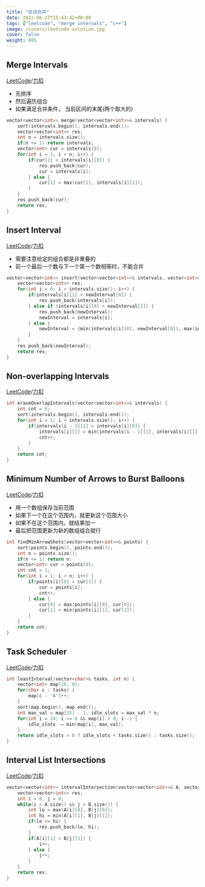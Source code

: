 ```yaml
---
title: "区间合并"
date: 2022-06-27T15:43:42+08:00
tags: ["leetcode", "merge intervals", "c++"]
image: /covers/leetcode-solution.jpg
cover: false
weight: 805
---
```


## Merge Intervals
[LeetCode](https://leetcode.com/problems/merge-intervals)/[力扣](https://leetcode-cn.com/problems/merge-intervals)

- 先排序
- 然后遍历组合
- 如果满足合并条件， 当前区间的末尾(两个取大的)

```cpp
vector<vector<int>> merge(vector<vector<int>>& intervals) {
    sort(intervals.begin(), intervals.end());
    vector<vector<int>> res;
    int n = intervals.size();
    if(n <= 1) return intervals;
    vector<int> cur = intervals[0];
    for(int i = 1; i < n; i++) {
        if(cur[1] < intervals[i][0]) {
            res.push_back(cur);
            cur = intervals[i];
        } else {
            cur[1] = max(cur[1], intervals[i][1]);
        }
    }
    res.push_back(cur);
    return res;
}
```

## Insert Interval
[LeetCode](https://leetcode.com/problems/insert-interval)/[力扣](https://leetcode-cn.com/problems/insert-interval)

- 需要注意给定的组合都是非重叠的
- 前一个最后一个数与下一个第一个数相等时，不能合并

```cpp
vector<vector<int>> insert(vector<vector<int>>& intervals, vector<int>& newInterval) {
    vector<vector<int>> res;
    for(int i = 0; i < intervals.size(); i++) {
        if(intervals[i][1] < newInterval[0]) {
            res.push_back(intervals[i]);
        } else if (intervals[i][0] > newInterval[1]) {
            res.push_back(newInterval);
            newInterval = intervals[i];
        } else {
            newInterval = {min(intervals[i][0], newInterval[0]), max(intervals[i][1], newInterval[1])};
        }
    }
    res.push_back(newInterval);
    return res;
}
```

## Non-overlapping Intervals
[LeetCode](https://leetcode.com/problems/non-overlapping-intervals)/[力扣](https://leetcode-cn.com/problems/non-overlapping-intervals)

```cpp
int eraseOverlapIntervals(vector<vector<int>>& intervals) {
    int cnt = 0;
    sort(intervals.begin(), intervals.end());
    for(int i = 1; i < intervals.size(); i++) {
        if(intervals[i - 1][1] > intervals[i][0]) {
            intervals[i][1] = min(intervals[i - 1][1], intervals[i][1]);
            cnt++;
        }
    }
    return cnt;
}
```

## Minimum Number of Arrows to Burst Balloons
[LeetCode](https://leetcode.com/problems/minimum-number-of-arrows-to-burst-balloons)/[力扣](https://leetcode-cn.com/problems/minimum-number-of-arrows-to-burst-balloons)

- 用一个数组保存当前范围
- 如果下一个在这个范围内，就更新这个范围大小
- 如果不在这个范围内，就结果加一
- 最后把范围更新为新的数组组合就行

```cpp
int findMinArrowShots(vector<vector<int>>& points) {
    sort(points.begin(), points.end());
    int n = points.size();
    if(n <= 1) return n;
    vector<int> cur = points[0];
    int cnt = 1;
    for(int i = 1; i < n; i++) {
        if(points[i][0] > cur[1]) {
            cur = points[i];
            cnt++;
        } else {
            cur[0] = max(points[i][0], cur[0]);
            cur[1] = min(points[i][1], cur[1]);
        }
    }
    return cnt;
}
```

## Task Scheduler
[LeetCode](https://leetcode.com/problems/task-scheduler)/[力扣](https://leetcode-cn.com/problems/task-scheduler)

```cpp
int leastInterval(vector<char>& tasks, int n) {
    vector<int> map(26, 0);
    for(char c : tasks) {
        map[c - 'A']++;
    }
    sort(map.begin(), map.end());
    int max_val = map[25] - 1, idle_slots = max_val * n;
    for(int i = 24; i >= 0 && map[i] > 0; i--) {
        idle_slots -= min(map[i], max_val);
    }
    return idle_slots > 0 ? idle_slots + tasks.size() : tasks.size();
}
```

## Interval List Intersections
[LeetCode](https://leetcode.com/problems/interval-list-intersections)/[力扣](https://leetcode-cn.com/problems/interval-list-intersections)

```cpp
vector<vector<int>> intervalIntersection(vector<vector<int>>& A, vector<vector<int>>& B) {
    vector<vector<int>> res;
    int i = 0, j = 0;
    while(i < A.size() && j < B.size()) {
        int lo = max(A[i][0], B[j][0]);
        int hi = min(A[i][1], B[j][1]);
        if(lo <= hi) {
            res.push_back(lo, hi);
        }
        if(A[i][1] < B[j][1]) {
            i++;
        } else {
            j++;
        }
    }
    return res;
}
```